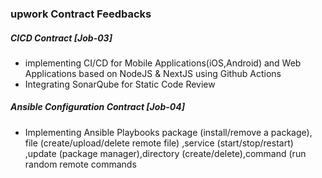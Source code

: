 ### upwork Contract Feedbacks

##### CICD Contract [Job-03] <br>
-  implementing CI/CD for Mobile Applications(iOS,Android) and Web Applications based on NodeJS & NextJS using Github Actions
-  Integrating SonarQube for Static Code Review



##### Ansible Configuration  Contract [Job-04] <br>  
- Implementing Ansible Playbooks package (install/remove a package), file
(create/upload/delete remote file) ,service (start/stop/restart) ,update (package manager),directory
(create/delete),command (run random remote commands
